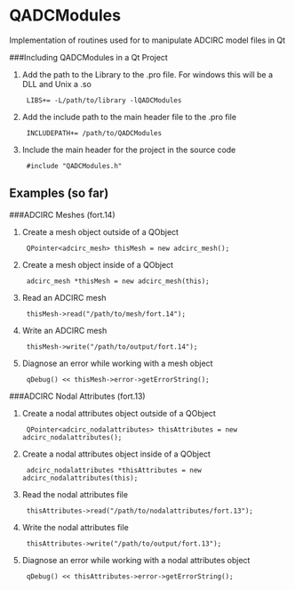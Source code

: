 # QADCModules
Implementation of routines used for to manipulate ADCIRC model files in Qt

###Including QADCModules in a Qt Project
1. Add the path to the Library to the .pro file. For windows this will be a DLL and Unix a .so

        LIBS+= -L/path/to/library -lQADCModules
        
2. Add the include path to the main header file to the .pro file

        INCLUDEPATH+= /path/to/QADCModules
        
3. Include the main header for the project in the source code

        #include "QADCModules.h"

## Examples (so far)

###ADCIRC Meshes (fort.14)
1. Create a mesh object outside of a QObject

        QPointer<adcirc_mesh> thisMesh = new adcirc_mesh();

2. Create a mesh object inside of a QObject

        adcirc_mesh *thisMesh = new adcirc_mesh(this);

3. Read an ADCIRC mesh

        thisMesh->read("/path/to/mesh/fort.14");

4. Write an ADCIRC mesh

        thisMesh->write("/path/to/output/fort.14");

5. Diagnose an error while working with a mesh object

        qDebug() << thisMesh->error->getErrorString();

###ADCIRC Nodal Attributes (fort.13)
1. Create a nodal attributes object outside of a QObject

        QPointer<adcirc_nodalattributes> thisAttributes = new adcirc_nodalattributes();
        
2. Create a nodal attributes object inside of a QObject

        adcirc_nodalattributes *thisAttributes = new adcirc_nodalattributes(this);
        
3. Read the nodal attributes file

        thisAttributes->read("/path/to/nodalattributes/fort.13");

4. Write the nodal attributes file

        thisAttributes->write("/path/to/output/fort.13");

5. Diagnose an error while working with a nodal attributes object

        qDebug() << thisAttributes->error->getErrorString();
